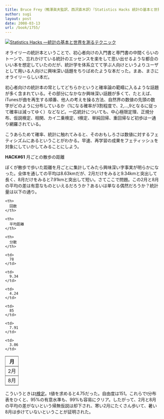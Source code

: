 ```yaml
---
title: Bruce Frey（鴨澤眞夫監訳、西沢直木訳）『Statistics Hacks 統計の基本と世界を測るテクニック』
author: sugi
layout: post
date: 2008-03-13
url: /book/1755/
---
```

<a href="http://www.amazon.co.jp/exec/obidos/ASIN/4873113350/chezsugi-22/ref=nosim/" name="amazletlink" target="_blank"><img src="http://i1.wp.com/ec2.images-amazon.com/images/I/41p-vlsQf1L.SL160.jpg?w=660" alt="Statistics Hacks ―統計の基本と世界を測るテクニック" class="alignleft" data-recalc-dims="1" /></a>

オライリーの統計本ということで、初心者向けの入門書と専門書の中間くらいのトーンで、忘れかけている統計のエッセンスを楽をして思い出せるような都合のいい本を想定していたのだが、統計学を体系立てて学ぶ人向けというよりユーザとして用いる人向けに興味深い話題をちりばめたような本だった。まあ、まさにオライリーらしい本だ。

初心者向けの統計本の常としてどちらかというと確率論の範疇に入るような話題が多く含まれている。その部分になかなか興味深い話題が多くて、たとえば、iTunesが曲を再生する順番、他人の考えを操る方法、自然界の数値の先頭の数字がどのように分布しているか（1になる確率が3割程度で、2,...,9となるに従って確率は減ってゆく）などなど。一応統計についても、中心極限定理、正規分布、仮説検定、相関、カイ二乗検定、t検定、単純回帰、重回帰など初歩は一通り網羅されている。

こうあらためて確率、統計に触れてみると、そのおもしろさは数値に対するフェティシズムにあるということがわかる。早速、再学習の成果をフェティッシュを対象にしていかしてみることにしよう。

**HACK#61** 月ごとの散歩の距離

ぼくが散歩で歩いた距離を月ごとに集計してみたら興味深い字事実が明らかになった。全体を通しての平均は8.63kmだが、2月だけをみると9.34kmと突出して長く、8月だけをみると7.91kmと突出して短い。さてここで問題。この2月と8月の平均の差は有意なものといえるだろうか？あるいは単なる偶然だろうか？統計量は以下の通り。

<table rules="all">
  <tr>
    <th>
      月
    </th>
    
    <th>
      回数
    </th>
    
    <th>
      平均距離
    </th>
    
    <th>
      分散
    </th>
  </tr>
  
  <tr>
    <td>
      2月
    </td>
    
    <td>
      78
    </td>
    
    <td>
      9.34
    </td>
    
    <td>
      4.24
    </td>
  </tr>
  
  <tr>
    <td>
      8月
    </td>
    
    <td>
      85
    </td>
    
    <td>
      7.91
    </td>
    
    <td>
      3.06
    </td>
  </tr>
</table>

こういうときは[t検定][1]。t値を求めると4.75だった。自由度は151。これらでt分布表をひくと、95%の有意水準も、99%も容易にクリア。したがって、2月と8月の平均の差がないという帰無仮説は却下され、寒い2月にたくさん歩いて、暑い8月は歩けていないということが証明された。


 [1]: http://ja.wikipedia.org/wiki/T%E6%A4%9C%E5%AE%9A
